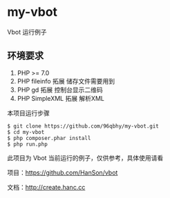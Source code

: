 # my-vbot

Vbot 运行例子

## 环境要求

1. PHP >= 7.0
2. PHP fileinfo 拓展 储存文件需要用到
3. PHP gd 拓展 控制台显示二维码
4. PHP SimpleXML 拓展 解析XML

本项目运行步骤

```
$ git clone https://github.com/96qbhy/my-vbot.git
$ cd my-vbot
$ php composer.phar install
$ php run.php
```



此项目为 Vbot 当前运行的例子，仅供参考，具体使用请看

项目：https://github.com/HanSon/vbot

文档：http://create.hanc.cc

